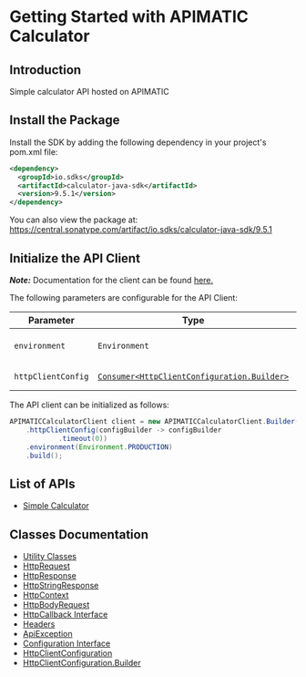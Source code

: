 
# Getting Started with APIMATIC Calculator

## Introduction

Simple calculator API hosted on APIMATIC

## Install the Package

Install the SDK by adding the following dependency in your project's pom.xml file:

```xml
<dependency>
  <groupId>io.sdks</groupId>
  <artifactId>calculator-java-sdk</artifactId>
  <version>9.5.1</version>
</dependency>
```

You can also view the package at:
https://central.sonatype.com/artifact/io.sdks/calculator-java-sdk/9.5.1

## Initialize the API Client

**_Note:_** Documentation for the client can be found [here.](https://www.github.com/Syed-Subtain/calculator-java-java-sdk/tree/9.5.1/doc/client.md)

The following parameters are configurable for the API Client:

| Parameter | Type | Description |
|  --- | --- | --- |
| `environment` | `Environment` | The API environment. <br> **Default: `Environment.PRODUCTION`** |
| `httpClientConfig` | [`Consumer<HttpClientConfiguration.Builder>`](https://www.github.com/Syed-Subtain/calculator-java-java-sdk/tree/9.5.1/doc/http-client-configuration-builder.md) | Set up Http Client Configuration instance. |

The API client can be initialized as follows:

```java
APIMATICCalculatorClient client = new APIMATICCalculatorClient.Builder()
    .httpClientConfig(configBuilder -> configBuilder
            .timeout(0))
    .environment(Environment.PRODUCTION)
    .build();
```

## List of APIs

* [Simple Calculator](https://www.github.com/Syed-Subtain/calculator-java-java-sdk/tree/9.5.1/doc/controllers/simple-calculator.md)

## Classes Documentation

* [Utility Classes](https://www.github.com/Syed-Subtain/calculator-java-java-sdk/tree/9.5.1/doc/utility-classes.md)
* [HttpRequest](https://www.github.com/Syed-Subtain/calculator-java-java-sdk/tree/9.5.1/doc/http-request.md)
* [HttpResponse](https://www.github.com/Syed-Subtain/calculator-java-java-sdk/tree/9.5.1/doc/http-response.md)
* [HttpStringResponse](https://www.github.com/Syed-Subtain/calculator-java-java-sdk/tree/9.5.1/doc/http-string-response.md)
* [HttpContext](https://www.github.com/Syed-Subtain/calculator-java-java-sdk/tree/9.5.1/doc/http-context.md)
* [HttpBodyRequest](https://www.github.com/Syed-Subtain/calculator-java-java-sdk/tree/9.5.1/doc/http-body-request.md)
* [HttpCallback Interface](https://www.github.com/Syed-Subtain/calculator-java-java-sdk/tree/9.5.1/doc/http-callback-interface.md)
* [Headers](https://www.github.com/Syed-Subtain/calculator-java-java-sdk/tree/9.5.1/doc/headers.md)
* [ApiException](https://www.github.com/Syed-Subtain/calculator-java-java-sdk/tree/9.5.1/doc/api-exception.md)
* [Configuration Interface](https://www.github.com/Syed-Subtain/calculator-java-java-sdk/tree/9.5.1/doc/configuration-interface.md)
* [HttpClientConfiguration](https://www.github.com/Syed-Subtain/calculator-java-java-sdk/tree/9.5.1/doc/http-client-configuration.md)
* [HttpClientConfiguration.Builder](https://www.github.com/Syed-Subtain/calculator-java-java-sdk/tree/9.5.1/doc/http-client-configuration-builder.md)

